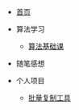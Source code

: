 <!-- docs/_sidebar.md -->

* [首页](README)

* 算法学习
    * [算法基础课](algorithm/算法基础课)

* 随笔感想

* 个人项目
    * [批量复制工具](easy_copy)